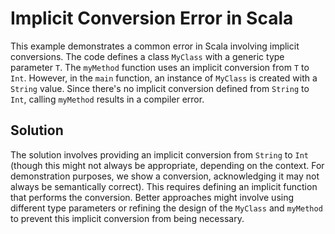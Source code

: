 # Implicit Conversion Error in Scala

This example demonstrates a common error in Scala involving implicit conversions. The code defines a class `MyClass` with a generic type parameter `T`. The `myMethod` function uses an implicit conversion from `T` to `Int`. However, in the `main` function, an instance of `MyClass` is created with a `String` value. Since there's no implicit conversion defined from `String` to `Int`, calling `myMethod` results in a compiler error.

## Solution
The solution involves providing an implicit conversion from `String` to `Int` (though this might not always be appropriate, depending on the context.  For demonstration purposes, we show a conversion, acknowledging it may not always be semantically correct). This requires defining an implicit function that performs the conversion.  Better approaches might involve using different type parameters or refining the design of the `MyClass` and `myMethod` to prevent this implicit conversion from being necessary.